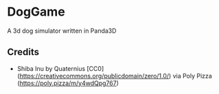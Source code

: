 # DogGame

A 3d dog simulator written in Panda3D

## Credits

- Shiba Inu by Quaternius [CC0] (<https://creativecommons.org/publicdomain/zero/1.0/>) via Poly Pizza (<https://poly.pizza/m/y4wdQpg767>)
